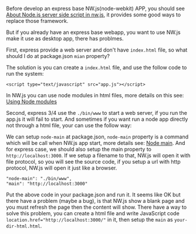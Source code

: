 Before develop an express base NW.js(node-webkit) APP, you should see [About Node.js server side script in nw.js](https://github.com/nwjs/nw.js/wiki/About-Node.js-server-side-script-in-nw.js), it provides some good ways to replace those framework.

But if you already have an express base webapp, you want to use NW.js make it use as desktop app, there has problmes.

First, express provide a web server and don't have `index.html` file, so what should I do at package.json `mian` property?

The solution is you can create a `index.html` file, and use the follow code to run the system:

```<script type="text/javascript" src="app.js"></script>```

In NW.js you can use node modules in html files, more details on this see: [Using Node modules](https://github.com/nwjs/nw.js/wiki/Using-Node-modules)

Second, express 3/4 use the `./bin/www` to start a web server, if you run the app.js it will fail to start. And sometimes if you want run a node app directly not through a html file, your can use the follow way:

We can setup `node-main` at package.json, `node-main` property is a command which will be call when NW.js app start, more details see: [Node main](https://github.com/nwjs/nw.js/wiki/Node-main). And for express case, we should also setup the main property to `http://localhost:3000`. If we setup a filename to that, NW.js will open it with file protocol, so you will see the source code, if you setup a url with http protocol, NW.js will open it just like a browser.

```
"node-main": "./bin/www",
"main": "http://localhost:3000"
```

Put the above code in your package.json and run it. It seems like OK but there have a problem (maybe a bug), is that NW.js show a blank page and you must refresh the page then the content will show. There have a way to solve this problem, you can create a html file and write JavaScript code `location.href="http://localhost:3000/"` in it, then setup the `main` as `your-dir-html.html`.

